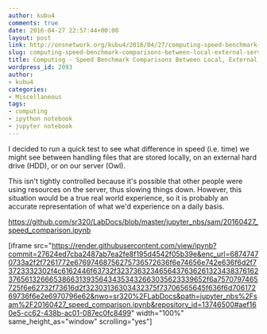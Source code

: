 ```yaml
---
author: kubu4
comments: true
date: 2016-04-27 22:57:44+00:00
layout: post
link: http://onsnetwork.org/kubu4/2016/04/27/computing-speed-benchmark-comparisons-between-local-external-server-files/
slug: computing-speed-benchmark-comparisons-between-local-external-server-files
title: Computing - Speed Benchmark Comparisons Between Local, External, & Server Files
wordpress_id: 2093
author:
- kubu4
categories:
- Miscellaneous
tags:
- computing
- ipython notebook
- jupyter notebook
---
```


I decided to run a quick test to see what difference in speed (i.e. time) we might see between handling files that are stored locally, on an external hard drive (HDD), or on our server (Owl).

This isn't tightly controlled because it's possible that other people were using resources on the server, thus slowing things down. However, this situation would be a true real world experience, so it is probably an accurate representation of what we'd experience on a daily basis.

https://github.com/sr320/LabDocs/blob/master/jupyter_nbs/sam/20160427_speed_comparison.ipynb

[iframe src="https://render.githubusercontent.com/view/ipynb?commit=27624ed7cba2487ab7ea2fe8f195d4542f05b39e&enc_url=68747470733a2f2f7261772e67697468756275736572636f6e74656e742e636f6d2f73723332302f4c6162446f63732f323736323465643763626132343837616237656132666538663139356434353432663035623339652f6a7570797465725f6e62732f73616d2f32303136303432375f73706565645f636f6d70617269736f6e2e6970796e62&nwo=sr320%2FLabDocs&path=jupyter_nbs%2Fsam%2F20160427_speed_comparison.ipynb&repository_id=13746500#aef160e5-cc62-438b-ac01-087ec0fc8499" width="100%" same_height_as="window" scrolling="yes"]
